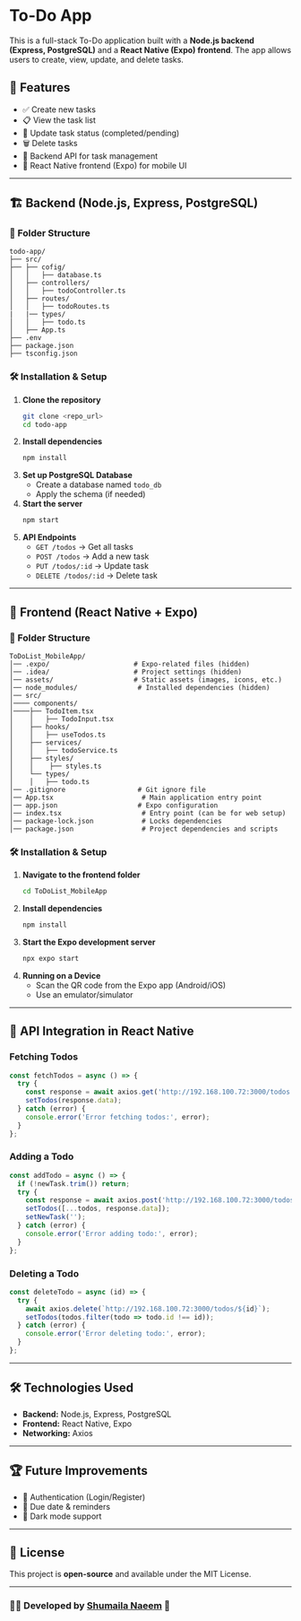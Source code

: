# To-Do App

This is a full-stack To-Do application built with a **Node.js backend (Express, PostgreSQL)** and a **React Native (Expo) frontend**. The app allows users to create, view, update, and delete tasks.

## 🚀 Features

- ✅ Create new tasks
- 📋 View the task list
- 🔄 Update task status (completed/pending)
- 🗑️ Delete tasks
- 🔌 Backend API for task management
- 📱 React Native frontend (Expo) for mobile UI

---

## 🏗️ Backend (Node.js, Express, PostgreSQL)

### 📂 Folder Structure

```
todo-app/
├── src/
├── ├── cofig/
│   │   ├── database.ts
│   ├── controllers/
│   │   ├── todoController.ts
│   ├── routes/
│   │   ├── todoRoutes.ts
|   |── types/
│   │   ├── todo.ts
│   ├── App.ts
├── .env
├── package.json
├── tsconfig.json
```

### 🛠️ Installation & Setup

1. **Clone the repository**
   ```sh
   git clone <repo_url>
   cd todo-app
   ```
2. **Install dependencies**
   ```sh
   npm install
   ```
3. **Set up PostgreSQL Database**
   - Create a database named `todo_db`
   - Apply the schema (if needed)
4. **Start the server**
   ```sh
   npm start
   ```
5. **API Endpoints**
   - `GET /todos` → Get all tasks
   - `POST /todos` → Add a new task
   - `PUT /todos/:id` → Update task
   - `DELETE /todos/:id` → Delete task

---

## 📱 Frontend (React Native + Expo)

### 📂 Folder Structure

```
ToDoList_MobileApp/
│── .expo/                     # Expo-related files (hidden)
│── .idea/                     # Project settings (hidden)
│── assets/                    # Static assets (images, icons, etc.)
│── node_modules/               # Installed dependencies (hidden)
│── src/
│──── components/
│────├── TodoItem.tsx
│    │   ├── TodoInput.tsx
│    ├── hooks/
│    │   ├── useTodos.ts
│    ├── services/
│    │   ├── todoService.ts
│    ├── styles/
│    │    ├── styles.ts
│    └── types/
│    │   ├── todo.ts
│── .gitignore                  # Git ignore file
│── App.tsx                      # Main application entry point
│── app.json                    # Expo configuration
│── index.tsx                    # Entry point (can be for web setup)
│── package-lock.json            # Locks dependencies
│── package.json                 # Project dependencies and scripts

```

### 🛠️ Installation & Setup

1. **Navigate to the frontend folder**
   ```sh
   cd ToDoList_MobileApp
   ```
2. **Install dependencies**
   ```sh
   npm install
   ```
3. **Start the Expo development server**
   ```sh
   npx expo start
   ```
4. **Running on a Device**
   - Scan the QR code from the Expo app (Android/iOS)
   - Use an emulator/simulator

---

## 🔗 API Integration in React Native

### **Fetching Todos**

```js
const fetchTodos = async () => {
  try {
    const response = await axios.get('http://192.168.100.72:3000/todos');
    setTodos(response.data);
  } catch (error) {
    console.error('Error fetching todos:', error);
  }
};
```

### **Adding a Todo**

```js
const addTodo = async () => {
  if (!newTask.trim()) return;
  try {
    const response = await axios.post('http://192.168.100.72:3000/todos', { task: newTask, completed: false });
    setTodos([...todos, response.data]);
    setNewTask('');
  } catch (error) {
    console.error('Error adding todo:', error);
  }
};
```

### **Deleting a Todo**

```js
const deleteTodo = async (id) => {
  try {
    await axios.delete(`http://192.168.100.72:3000/todos/${id}`);
    setTodos(todos.filter(todo => todo.id !== id));
  } catch (error) {
    console.error('Error deleting todo:', error);
  }
};
```

---

## 🛠️ Technologies Used

- **Backend:** Node.js, Express, PostgreSQL
- **Frontend:** React Native, Expo
- **Networking:** Axios

---

## 🏆 Future Improvements

- 🔐 Authentication (Login/Register)
- 📅 Due date & reminders
- 🌙 Dark mode support

---

## 📝 License

This project is **open-source** and available under the MIT License.

---

### 👨‍💻 Developed by [Shumaila Naeem](https://github.com/shumailanaeem) 🚀


